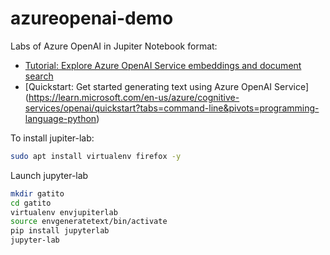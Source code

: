 # azureopenai-demo

Labs of Azure OpenAI in Jupiter Notebook format:

- [Tutorial: Explore Azure OpenAI Service embeddings and document search](https://learn.microsoft.com/en-us/azure/cognitive-services/openai/tutorials/embeddings?tabs=command-line)
- [Quickstart: Get started generating text using Azure OpenAI Service] (https://learn.microsoft.com/en-us/azure/cognitive-services/openai/quickstart?tabs=command-line&pivots=programming-language-python)




To install jupiter-lab:

```bash
sudo apt install virtualenv firefox -y
```


Launch  jupyter-lab

```bash
mkdir gatito
cd gatito
virtualenv envjupiterlab
source envgeneratetext/bin/activate
pip install jupyterlab
jupyter-lab
```

